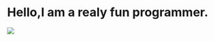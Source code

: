 <h1>Hello,I am a realy fun programmer.</h1>
<img src="https://github.com/user-attachments/assets/85fcad3d-00c7-4b57-ab0c-9a81f30a528b">

